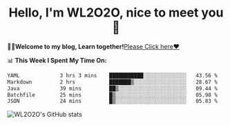 <h1 align = "center">Hello, I'm WL2O2O, nice to meet you 👋</h1>

🧑‍💻**Welcome to my blog, Learn together!**[Please Click here❤️](https://wl2o2o.github.io)

📊 **This Week I Spent My Time On:**
<!--START_SECTION:waka-->

```txt
YAML             3 hrs 3 mins    ███████████░░░░░░░░░░░░░░   43.56 %
Markdown         2 hrs           ███████▒░░░░░░░░░░░░░░░░░   28.67 %
Java             39 mins         ██▒░░░░░░░░░░░░░░░░░░░░░░   09.44 %
Batchfile        25 mins         █▒░░░░░░░░░░░░░░░░░░░░░░░   05.98 %
JSON             24 mins         █▒░░░░░░░░░░░░░░░░░░░░░░░   05.83 %
```

<!--END_SECTION:waka-->

![WL2O2O's GitHub stats](https://github-readme-stats.vercel.app/api?username=wl2o2o&show_icons=true)


<!--
**WL2O2O/WL2O2O** is a ✨ _special_ ✨ repository because its `README.md` (this file) appears on your GitHub profile.

Here are some ideas to get you started:

- 🔭 I’m currently working on ...
- 🌱 I’m currently learning ...
- 👯 I’m looking to collaborate on ...
- 🤔 I’m looking for help with ...
- 💬 Ask me about ...
- 📫 How to reach me: ...
- 😄 Pronouns: ...
- ⚡ Fun fact: ...
-->
